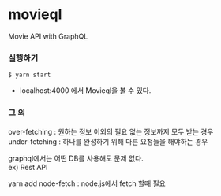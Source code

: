 # movieql

Movie API with GraphQL

### 실행하기

`$ yarn start`

-   localhost:4000 에서 Movieql을 볼 수 있다.

### 그 외

over-fetching : 원하는 정보 이외의 필요 없는 정보까지 모두 받는 경우<br>
under-fetching : 하나를 완성하기 위해 다른 요청들을 해야하는 경우

graphql에서는 어떤 DB를 사용해도 문제 없다.<br>
ex) Rest API

yarn add node-fetch : node.js에서 fetch 할때 필요

